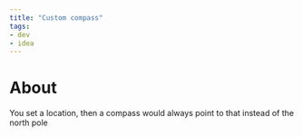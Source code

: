 ```yaml
---
title: "Custom compass"
tags:
- dev
- idea
---
```


# About 
You set a location, then a compass would always point to that instead of the north pole